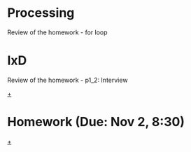 # Processing

Review of the homework - for loop

# IxD

Review of the homework - p1_2: Interview

[+](http://www.dan.sv.it/teaching/ixd307f17/#d3Nov)


# Homework (Due: Nov 2, 8:30)

[+](http://www.dan.sv.it/teaching/ixd307f17/p2-5.htm)


